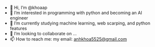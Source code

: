 - 👋 Hi, I’m @khoaap
- 👀 I’m interested in programming with python and becoming an AI engineer
- 🌱 I’m currently studying machine learning, web scarping, and python features
- 💞️ I’m looking to collaborate on ...
- 📫 How to reach me: my email: anhkhoa5525@gmail.com

<!---
khoaap/khoaap is a ✨ special ✨ repository because its `README.md` (this file) appears on your GitHub profile.
You can click the Preview link to take a look at your changes.
--->
